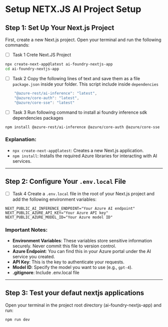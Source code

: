 # Setup NETX.JS AI Project Setup

## **Step 1: Set Up Your Next.js Project**

First, create a new Next.js project. Open your terminal and run the following commands:

- [ ] Task 1 Crete Next.JS Project

```bash
npx create-next-app@latest ai-foundry-nextjs-app
cd ai-foundry-nextjs-app
```

- [ ] Task 2 Copy the following lines of text and save them as a file `package.json` inside your folder. This script include inside `dependencies`
  
```js
    "@azure-rest/ai-inference": "latest",
    "@azure/core-auth": "latest",
    "@azure/core-sse": "latest"
```

- [ ] Task 3 Run following command to install ai foundry inference sdk dependencies packages

```
npm install @azure-rest/ai-inference @azure/core-auth @azure/core-sse
```

### **Explanation:**
- `npx create-next-app@latest`: Creates a new Next.js application.
- `npm install`: Installs the required Azure libraries for interacting with AI services.

---

## **Step 2: Configure Your `.env.local` File**

- [ ] Task 4 Create a `.env.local` file in the root of your Next.js project and add the following environment variables:

```env
NEXT_PUBLIC_AI_INFERENCE_ENDPOINT="Your Azure AI endpoint"
NEXT_PUBLIC_AZURE_API_KEY="Your Azure API key"
NEXT_PUBLIC_AZURE_MODEL_ID="Your Azure model ID"
```

### **Important Notes:**
- **Environment Variables**: These variables store sensitive information securely. Never commit this file to version control.
- **Azure Endpoint**: You can find this in your Azure portal under the AI service you created.
- **API Key**: This is the key to authenticate your requests.
- **Model ID**: Specify the model you want to use (e.g., `gpt-4`).
- **.gitignore**: Include .env.local file
---

## **Step 3: Test your defaut nextjs applications**

Open your terminal in the project root directory (ai-foundry-nextjs-app) and run:

```
npm run dev
```